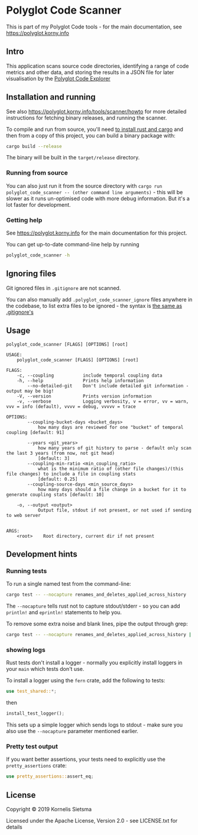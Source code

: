 # Polyglot Code Scanner

This is part of my Polyglot Code tools - for the main documentation, see <https://polyglot.korny.info>

## Intro

This application scans source code directories, identifying a range of code metrics and other data, and storing the results in a JSON file for later visualisation by the [Polyglot Code Explorer](https://polyglot.korny.info/tools/explorer/description/)

## Installation and running

See also <https://polyglot.korny.info/tools/scanner/howto> for more detailed instructions for fetching binary releases, and running the scanner.

To compile and run from source, you'll need [to install rust and cargo](https://www.rust-lang.org/tools/install) and then from a copy of this project, you can build a binary package with:

~~~sh
cargo build --release
~~~

The binary will be built in the `target/release` directory.

### Running from source

You can also just run it from the source directory with `cargo run polyglot_code_scanner -- (other command line arguments)` - this will be slower as it runs un-optimised code with more debug information.  But it's a lot faster for development.

### Getting help

See <https://polyglot.korny.info> for the main documentation for this project.

You can get up-to-date command-line help by running

~~~sh
polyglot_code_scanner -h
~~~

## Ignoring files

Git ignored files in `.gitignore` are not scanned.

You can also manually add `.polyglot_code_scanner_ignore` files anywhere in the codebase, to list extra files to be ignored - the syntax is [the same as .gitignore's](https://git-scm.com/docs/gitignore)

## Usage

~~~text
polyglot_code_scanner [FLAGS] [OPTIONS] [root]

USAGE:
    polyglot_code_scanner [FLAGS] [OPTIONS] [root]

FLAGS:
    -c, --coupling           include temporal coupling data
    -h, --help               Prints help information
        --no-detailed-git    Don't include detailed git information - output may be big!
    -V, --version            Prints version information
    -v, --verbose            Logging verbosity, v = error, vv = warn, vvv = info (default), vvvv = debug, vvvvv = trace

OPTIONS:
        --coupling-bucket-days <bucket_days>
            how many days are reviewed for one "bucket" of temporal coupling [default: 91]

        --years <git_years>
            how many years of git history to parse - default only scan the last 3 years (from now, not git head)
            [default: 3]
        --coupling-min-ratio <min_coupling_ratio>
            what is the minimum ratio of (other file changes)/(this file changes) to include a file in coupling stats
            [default: 0.25]
        --coupling-source-days <min_source_days>
            how many days should a file change in a bucket for it to generate coupling stats [default: 10]

    -o, --output <output>
            Output file, stdout if not present, or not used if sending to web server


ARGS:
    <root>    Root directory, current dir if not present
~~~

## Development hints

### Running tests

To run a single named test from the command-line:

~~~sh
cargo test -- --nocapture renames_and_deletes_applied_across_history
~~~

The `--nocapture` tells rust not to capture stdout/stderr - so you can add `println!` and `eprintln!` statements to help you.

To remove some extra noise and blank lines, pipe the output through grep:

~~~sh
cargo test -- --nocapture renames_and_deletes_applied_across_history | grep -v "running 0 tests" | grep -v "0 passed" | grep -v -e '^\s*$'
~~~

### showing logs

Rust tests don't install a logger - normally you explicitly install loggers in your `main` which tests don't use.

To install a logger using the `fern` crate, add the following to tests:

~~~rust
use test_shared::*;
~~~

then

~~~rust
install_test_logger();
~~~

This sets up a simple logger which sends logs to stdout - make sure you also use the `--nocapture` parameter mentioned earlier.

### Pretty test output

If you want better assertions, your tests need to explicitly use the `pretty_assertions` crate:

~~~rust
use pretty_assertions::assert_eq;
~~~

## License

Copyright © 2019 Kornelis Sietsma

Licensed under the Apache License, Version 2.0 - see LICENSE.txt for details
